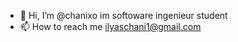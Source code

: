 - 👋 Hi, I’m @chanixo
im softoware ingenieur student 
- 📫 How to reach me  ilyaschani1@gmail.com

<!---
chanixo/chanixo is a ✨ special ✨ repository because its `README.md` (this file) appears on your GitHub profile.
You can click the Preview link to take a look at your changes.
--->
